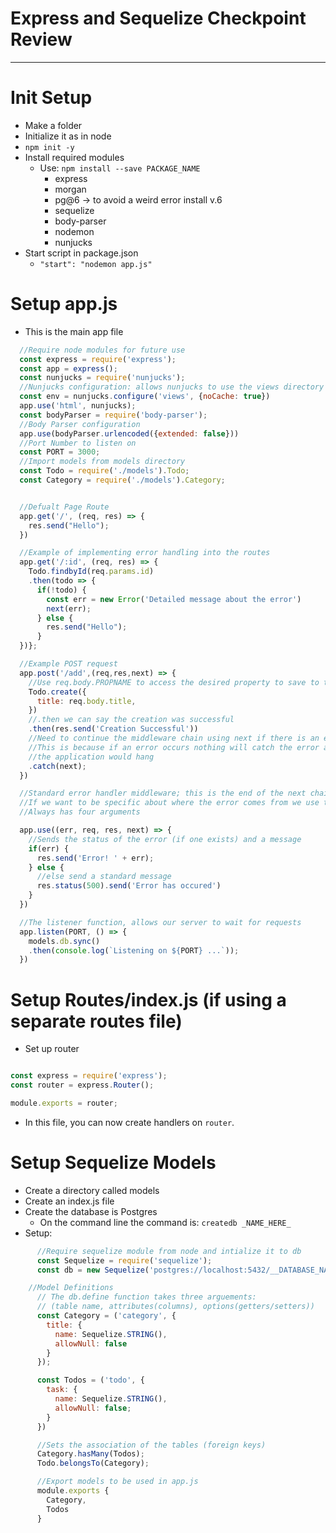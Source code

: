 # Express and Sequelize Checkpoint Review
---
# Init Setup
- Make a folder
- Initialize it as in node
- ``` npm init -y ```
- Install required modules
  - Use: ``` npm install --save PACKAGE_NAME ```
    - express
    - morgan
    - pg@6 -> to avoid a weird error install v.6
    - sequelize
    - body-parser
    - nodemon
    - nunjucks
- Start script in package.json
  - ``` "start": "nodemon app.js" ```

# Setup app.js
- This is the main app file
```javascript
  //Require node modules for future use
  const express = require('express');
  const app = express();
  const nunjucks = require('nunjucks');
  //Nunjucks configuration: allows nunjucks to use the views directory to render content dynamically
  const env = nunjucks.configure('views', {noCache: true})
  app.use('html', nunjucks);
  const bodyParser = require('body-parser');
  //Body Parser configuration
  app.use(bodyParser.urlencoded({extended: false}))
  //Port Number to listen on
  const PORT = 3000;
  //Import models from models directory
  const Todo = require('./models').Todo;
  const Category = require('./models').Category;


  //Defualt Page Route
  app.get('/', (req, res) => {
    res.send("Hello");
  })

  //Example of implementing error handling into the routes
  app.get('/:id', (req, res) => {
    Todo.findbyId(req.params.id)
    .then(todo => {
      if(!todo) {
        const err = new Error('Detailed message about the error')
        next(err);
      } else {
        res.send("Hello");
      }
  })};

  //Example POST request
  app.post('/add',(req,res,next) => {
    //Use req.body.PROPNAME to access the desired property to save to the db
    Todo.create({
      title: req.body.title,
    })
    //.then we can say the creation was successful
    .then(res.send('Creation Successful'))
    //Need to continue the middleware chain using next if there is an error
    //This is because if an error occurs nothing will catch the error and
    //the application would hang
    .catch(next);
  })

  //Standard error handler middleware; this is the end of the next chain
  //If we want to be specific about where the error comes from we use the following
  //Always has four arguments

  app.use((err, req, res, next) => {
    //Sends the status of the error (if one exists) and a message
    if(err) {
      res.send('Error! ' + err);
    } else {
      //else send a standard message
      res.status(500).send('Error has occured')
    }
  })

  //The listener function, allows our server to wait for requests
  app.listen(PORT, () => {
    models.db.sync()
    .then(console.log(`Listening on ${PORT} ...`));
  })

```

# Setup Routes/index.js (if using a separate routes file)

- Set up router

```javascript

const express = require('express');
const router = express.Router();

module.exports = router;
```
- In this file, you can now create handlers on `router`.

# Setup Sequelize Models
- Create a directory called models
- Create an index.js file
- Create the database is Postgres
  - On the command line the command is: ``` createdb _NAME_HERE_ ```
- Setup:
```javascript
      //Require sequelize module from node and intialize it to db
      const Sequelize = require('sequelize');
      const db = new Sequelize('postgres://localhost:5432/__DATABASE_NAME_HERE__')

    //Model Definitions
      // The db.define function takes three arguements:
      // (table name, attributes(columns), options(getters/setters))
      const Category = ('category', {
        title: {
          name: Sequelize.STRING(),
          allowNull: false
        }
      });

      const Todos = ('todo', {
        task: {
          name: Sequelize.STRING(),
          allowNull: false;
        }
      })

      //Sets the association of the tables (foreign keys)
      Category.hasMany(Todos);
      Todo.belongsTo(Category);

      //Export models to be used in app.js
      module.exports {
        Category,
        Todos
      }
```

